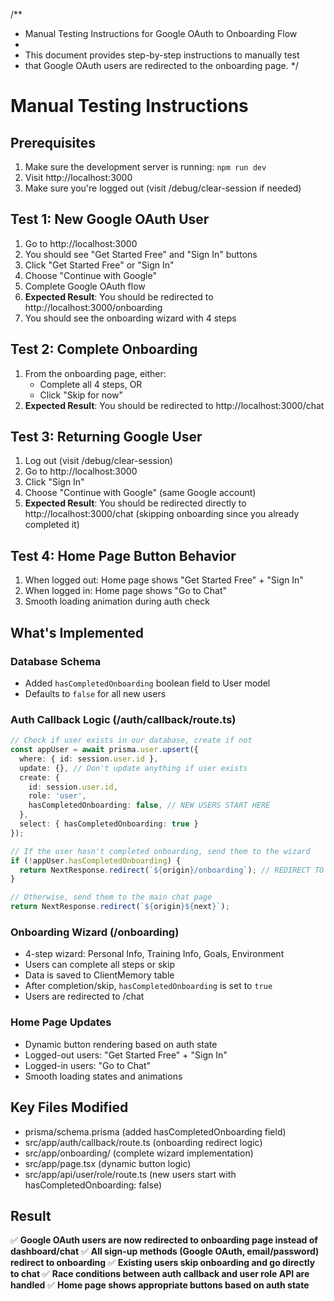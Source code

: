 /**
 * Manual Testing Instructions for Google OAuth to Onboarding Flow
 * 
 * This document provides step-by-step instructions to manually test
 * that Google OAuth users are redirected to the onboarding page.
 */

# Manual Testing Instructions

## Prerequisites
1. Make sure the development server is running: `npm run dev`
2. Visit http://localhost:3000
3. Make sure you're logged out (visit /debug/clear-session if needed)

## Test 1: New Google OAuth User
1. Go to http://localhost:3000
2. You should see "Get Started Free" and "Sign In" buttons
3. Click "Get Started Free" or "Sign In"
4. Choose "Continue with Google"
5. Complete Google OAuth flow
6. **Expected Result**: You should be redirected to http://localhost:3000/onboarding
7. You should see the onboarding wizard with 4 steps

## Test 2: Complete Onboarding
1. From the onboarding page, either:
   - Complete all 4 steps, OR
   - Click "Skip for now"
2. **Expected Result**: You should be redirected to http://localhost:3000/chat

## Test 3: Returning Google User
1. Log out (visit /debug/clear-session)
2. Go to http://localhost:3000
3. Click "Sign In"
4. Choose "Continue with Google" (same Google account)
5. **Expected Result**: You should be redirected directly to http://localhost:3000/chat
   (skipping onboarding since you already completed it)

## Test 4: Home Page Button Behavior
1. When logged out: Home page shows "Get Started Free" + "Sign In"
2. When logged in: Home page shows "Go to Chat"
3. Smooth loading animation during auth check

## What's Implemented

### Database Schema
- Added `hasCompletedOnboarding` boolean field to User model
- Defaults to `false` for all new users

### Auth Callback Logic (/auth/callback/route.ts)
```typescript
// Check if user exists in our database, create if not
const appUser = await prisma.user.upsert({
  where: { id: session.user.id },
  update: {}, // Don't update anything if user exists
  create: {
    id: session.user.id,
    role: 'user',
    hasCompletedOnboarding: false, // NEW USERS START HERE
  },
  select: { hasCompletedOnboarding: true }
});

// If the user hasn't completed onboarding, send them to the wizard
if (!appUser.hasCompletedOnboarding) {
  return NextResponse.redirect(`${origin}/onboarding`); // REDIRECT TO ONBOARDING
}

// Otherwise, send them to the main chat page
return NextResponse.redirect(`${origin}${next}`);
```

### Onboarding Wizard (/onboarding)
- 4-step wizard: Personal Info, Training Info, Goals, Environment
- Users can complete all steps or skip
- Data is saved to ClientMemory table
- After completion/skip, `hasCompletedOnboarding` is set to `true`
- Users are redirected to /chat

### Home Page Updates
- Dynamic button rendering based on auth state
- Logged-out users: "Get Started Free" + "Sign In"
- Logged-in users: "Go to Chat"
- Smooth loading states and animations

## Key Files Modified
- prisma/schema.prisma (added hasCompletedOnboarding field)
- src/app/auth/callback/route.ts (onboarding redirect logic)
- src/app/onboarding/ (complete wizard implementation)
- src/app/page.tsx (dynamic button logic)
- src/app/api/user/role/route.ts (new users start with hasCompletedOnboarding: false)

## Result
✅ **Google OAuth users are now redirected to onboarding page instead of dashboard/chat**
✅ **All sign-up methods (Google OAuth, email/password) redirect to onboarding**
✅ **Existing users skip onboarding and go directly to chat**
✅ **Race conditions between auth callback and user role API are handled**
✅ **Home page shows appropriate buttons based on auth state**
